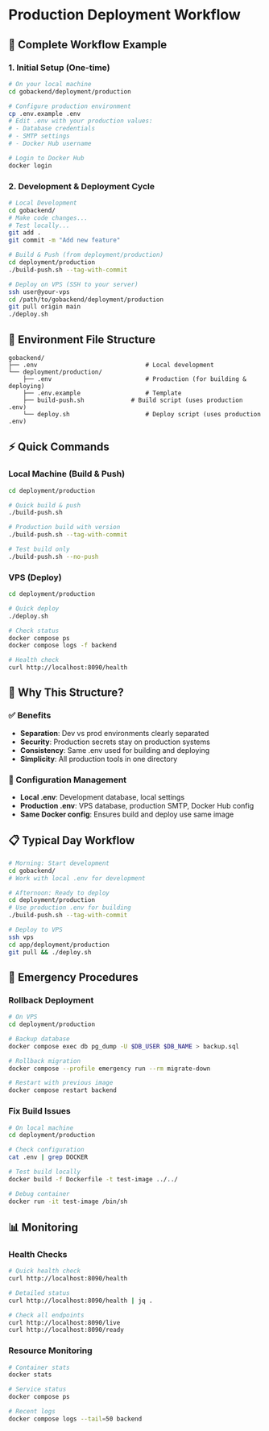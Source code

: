 # Production Deployment Workflow

## 🔄 Complete Workflow Example

### 1. Initial Setup (One-time)

```bash
# On your local machine
cd gobackend/deployment/production

# Configure production environment
cp .env.example .env
# Edit .env with your production values:
# - Database credentials
# - SMTP settings
# - Docker Hub username

# Login to Docker Hub
docker login
```

### 2. Development & Deployment Cycle

```bash
# Local Development
cd gobackend/
# Make code changes...
# Test locally...
git add .
git commit -m "Add new feature"

# Build & Push (from deployment/production)
cd deployment/production
./build-push.sh --tag-with-commit

# Deploy on VPS (SSH to your server)
ssh user@your-vps
cd /path/to/gobackend/deployment/production
git pull origin main
./deploy.sh
```

## 📁 Environment File Structure

```
gobackend/
├── .env                              # Local development
└── deployment/production/
    ├── .env                          # Production (for building & deploying)
    ├── .env.example                  # Template
    ├── build-push.sh             # Build script (uses production .env)
    └── deploy.sh                     # Deploy script (uses production .env)
```

## ⚡ Quick Commands

### Local Machine (Build & Push)
```bash
cd deployment/production

# Quick build & push
./build-push.sh

# Production build with version
./build-push.sh --tag-with-commit

# Test build only
./build-push.sh --no-push
```

### VPS (Deploy)
```bash
cd deployment/production

# Quick deploy
./deploy.sh

# Check status
docker compose ps
docker compose logs -f backend

# Health check
curl http://localhost:8090/health
```

## 🎯 Why This Structure?

### ✅ Benefits
- **Separation**: Dev vs prod environments clearly separated
- **Security**: Production secrets stay on production systems
- **Consistency**: Same .env used for building and deploying
- **Simplicity**: All production tools in one directory

### 🔧 Configuration Management
- **Local .env**: Development database, local settings
- **Production .env**: VPS database, production SMTP, Docker Hub config
- **Same Docker config**: Ensures build and deploy use same image

## 📋 Typical Day Workflow

```bash
# Morning: Start development
cd gobackend/
# Work with local .env for development

# Afternoon: Ready to deploy
cd deployment/production
# Use production .env for building
./build-push.sh --tag-with-commit

# Deploy to VPS
ssh vps
cd app/deployment/production
git pull && ./deploy.sh
```

## 🚨 Emergency Procedures

### Rollback Deployment
```bash
# On VPS
cd deployment/production

# Backup database
docker compose exec db pg_dump -U $DB_USER $DB_NAME > backup.sql

# Rollback migration
docker compose --profile emergency run --rm migrate-down

# Restart with previous image
docker compose restart backend
```

### Fix Build Issues
```bash
# On local machine
cd deployment/production

# Check configuration
cat .env | grep DOCKER

# Test build locally
docker build -f Dockerfile -t test-image ../../

# Debug container
docker run -it test-image /bin/sh
```

## 📊 Monitoring

### Health Checks
```bash
# Quick health check
curl http://localhost:8090/health

# Detailed status
curl http://localhost:8090/health | jq .

# Check all endpoints
curl http://localhost:8090/live
curl http://localhost:8090/ready
```

### Resource Monitoring
```bash
# Container stats
docker stats

# Service status
docker compose ps

# Recent logs
docker compose logs --tail=50 backend
```
